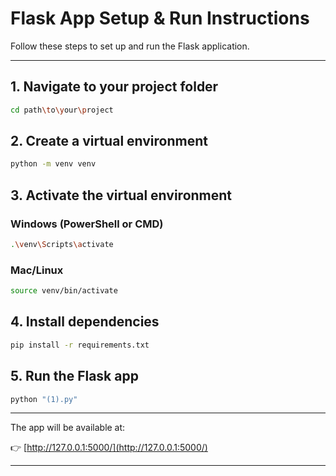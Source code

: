 # Flask App Setup & Run Instructions

Follow these steps to set up and run the Flask application.

---

## 1. Navigate to your project folder
```bash
cd path\to\your\project
````

## 2. Create a virtual environment

```bash
python -m venv venv
```

## 3. Activate the virtual environment

### Windows (PowerShell or CMD)

```bash
.\venv\Scripts\activate
```

### Mac/Linux

```bash
source venv/bin/activate
```

## 4. Install dependencies

```bash
pip install -r requirements.txt
```

## 5. Run the Flask app

```bash
python "(1).py"
```

---

The app will be available at:

👉 [http://127.0.0.1:5000/](http://127.0.0.1:5000/)

---



